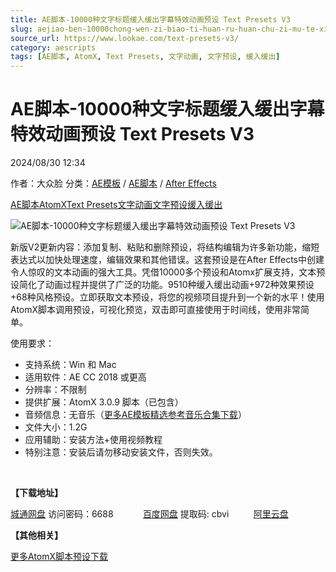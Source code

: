 ```yaml
---
title: AE脚本-10000种文字标题缓入缓出字幕特效动画预设 Text Presets V3
slug: aejiao-ben-10000chong-wen-zi-biao-ti-huan-ru-huan-chu-zi-mu-te-xiao-dong-hua-yu-she-text-presets-v3
source_url: https://www.lookae.com/text-presets-v3/
category: aescripts
tags: [AE脚本, AtomX, Text Presets, 文字动画, 文字预设, 缓入缓出]
---
```

# AE脚本-10000种文字标题缓入缓出字幕特效动画预设 Text Presets V3

2024/08/30 12:34

作者：大众脸
分类：[AE模板](https://www.lookae.com/after-effects/other-after-effects/) / [AE脚本](https://www.lookae.com/after-effects/aescripts/) / [After Effects](https://www.lookae.com/after-effects/)

[AE脚本](https://www.lookae.com/tag/ae%e8%84%9a%e6%9c%ac/)[AtomX](https://www.lookae.com/tag/atomx/)[Text Presets](https://www.lookae.com/tag/text-presets/)[文字动画](https://www.lookae.com/tag/%e6%96%87%e5%ad%97%e5%8a%a8%e7%94%bb/)[文字预设](https://www.lookae.com/tag/%e6%96%87%e5%ad%97%e9%a2%84%e8%ae%be/)[缓入缓出](https://www.lookae.com/tag/%e7%bc%93%e5%85%a5%e7%bc%93%e5%87%ba/)

![AE脚本-10000种文字标题缓入缓出字幕特效动画预设 Text Presets V3](https://www.lookae.com/wp-content/uploads/2023/06/45231394.jpg "AE脚本-10000种文字标题缓入缓出字幕特效动画预设 Text Presets V3-LookAE.com")

新版V2更新内容：添加复制、粘贴和删除预设，将结构编辑为许多新功能，缩短表达式以加快处理速度，编辑效果和其他错误。这套预设是在After Effects中创建令人惊叹的文本动画的强大工具。凭借10000多个预设和Atomx扩展支持，文本预设简化了动画过程并提供了广泛的功能。9510种缓入缓出动画+972种效果预设+68种风格预设。立即获取文本预设，将您的视频项目提升到一个新的水平！使用AtomX脚本调用预设，可视化预览，双击即可直接使用于时间线，使用非常简单。

使用要求：

* 支持系统：Win 和 Mac
* 适用软件：AE CC 2018 或更高
* 分辨率：不限制
* 提供扩展：AtomX 3.0.9 脚本（已包含）
* 音频信息：无音乐（[更多AE模板精选参考音乐合集下载](https://item.taobao.com/item.htm?spm=a1z10.1.w4004-2793089344.4.MUvxbV&id=37289930486)）
* 文件大小：1.2G
* 应用辅助：安装方法+使用视频教程
* 特别注意：安装后请勿移动安装文件，否则失效。

[﻿﻿﻿](https://cloud.video.taobao.com//play/u/705956171/p/1/e/6/t/1/412965200003.mp4)

**【下载地址】**

[城通网盘](https://url70.ctfile.com/f/2827370-1349532257-6521d9?p=4431) 访问密码：6688            [百度网盘](https://pan.baidu.com/s/1sZp5Cqra84xsY_AiHbjdqA?pwd=cbvi) 提取码: cbvi          [阿里云盘](https://www.alipan.com/s/6f4joTYZfWG)

**【其他相关】**

[更多AtomX脚本预设下载](https://www.lookae.com/tag/atomx/)
